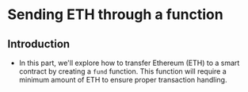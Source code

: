 # Sending ETH through a function

## Introduction
- In this part, we'll explore how to transfer Ethereum (ETH) to a smart contract by creating a `fund` function. This function will require a minimum amount of ETH to ensure proper transaction handling.

##

